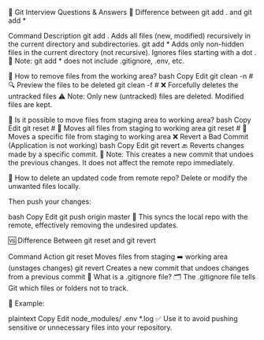 🧠 Git Interview Questions & Answers
🔄 Difference between git add . and git add *

Command	Description
git add .	Adds all files (new, modified) recursively in the current directory and subdirectories.
git add *	Adds only non-hidden files in the current directory (not recursive). Ignores files starting with a dot .
📌 Note: git add * does not include .gitignore, .env, etc.

🧹 How to remove files from the working area?
bash
Copy
Edit
git clean -n   # 🔍 Preview the files to be deleted
git clean -f   # ❌ Forcefully deletes the untracked files
⚠️ Note: Only new (untracked) files are deleted. Modified files are kept.

🔁 Is it possible to move files from staging area to working area?
bash
Copy
Edit
git reset               # 🔄 Moves all files from staging to working area
git reset <filename>    # 🎯 Moves a specific file from staging to working area
❌ Revert a Bad Commit (Application is not working)
bash
Copy
Edit
git revert <commit-id>
🔙 Reverts changes made by a specific commit.
📌 Note: This creates a new commit that undoes the previous changes. It does not affect the remote repo immediately.

🧼 How to delete an updated code from remote repo?
Delete or modify the unwanted files locally.

Then push your changes:

bash
Copy
Edit
git push origin master
🔁 This syncs the local repo with the remote, effectively removing the undesired updates.

🆚 Difference Between git reset and git revert

Command	Action
git reset	Moves files from staging ➡️ working area (unstages changes)
git revert	Creates a new commit that undoes changes from a previous commit
🚫 What is a .gitignore file?
🗂️ The .gitignore file tells Git which files or folders not to track.

📄 Example:

plaintext
Copy
Edit
node_modules/
.env
*.log
✅ Use it to avoid pushing sensitive or unnecessary files into your repository.

